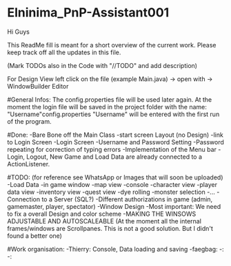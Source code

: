 # Elninima_PnP-Assistant001
Hi Guys

This ReadMe fill is meant for a short overview of the current work. Please keep track off all the updates in this file.

(Mark TODOs also in the Code with "//TODO" and add description)

For Design View left click on the file (example Main.java) -> open with -> WindowBuilder Editor

#General Infos:
The config.properties file will be used later again. At the moment the login file will be saved in the project folder
with the name:
	"Username"config.properties
"Username" will be entered with the first run of the program.

#Done:
-Bare Bone off the Main Class
	-start screen Layout (no Design)
	-link to Login Screen
-Login Screen
	-Username and Password Setting
	-Password repeating for correction of typing errors
-Implementation of the Menu bar
	-Login, Logout, New Game and Load Data are already connected to a ActionListener.
	
	
	
#TODO:
(for reference see WhatsApp or Images that will soon be uploaded)
-Load Data
-in game window
	-map view
	-console
	-character view
	-player data view
	-inventory view
	-quest view
	-dye rolling
	-monster selection
	-...
-Connection to a Server (SQL?)
-Different authorizations in game (admin, gamemaster, player, spectator)
-Window Design
	-Most important: We need to fix a overall Design and color scheme
	-MAKING THE WINSOWS ADJUSTABLE AND AUTOSCALEABLE (At the moment all the internal frames/windows are Scrollpanes. 	This is not a good solution. But I didn't found a better one) 

#Work organisation:
-Thierry: Console, Data loading and saving
-faegbag: 
-:
-: